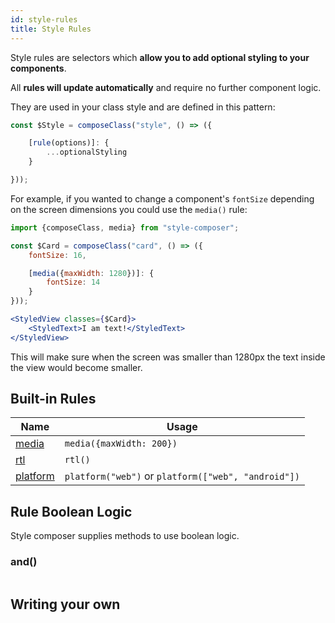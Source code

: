 ```yaml
---
id: style-rules
title: Style Rules
---
```


Style rules are selectors which **allow you to add optional styling to your components**.

All **rules will update automatically** and require no further component logic.

They are used in your class style and are defined in this pattern:

```jsx {3,4,5}
const $Style = composeClass("style", () => ({

    [rule(options)]: {
        ...optionalStyling
    }

}));
```

For example, if you wanted to change a component's `fontSize` depending on the screen dimensions you could use the `media()` rule:

```jsx
import {composeClass, media} from "style-composer";

const $Card = composeClass("card", () => ({
    fontSize: 16,

    [media({maxWidth: 1280})]: {
        fontSize: 14
    }
}));

<StyledView classes={$Card}>
    <StyledText>I am text!</StyledText>
</StyledView>
```

This will make sure when the screen was smaller than 1280px the text inside the view would become smaller.

## Built-in Rules

| Name                      | Usage
| ---                       | ---
| [media](rule-media)       | `media({maxWidth: 200})`
| [rtl](rule-rtl)           | `rtl()`
| [platform](rule-platform) | `platform("web")` or `platform(["web", "android"])`

## Rule Boolean Logic

Style composer supplies methods to use boolean logic.

### and()

```

```

## Writing your own

